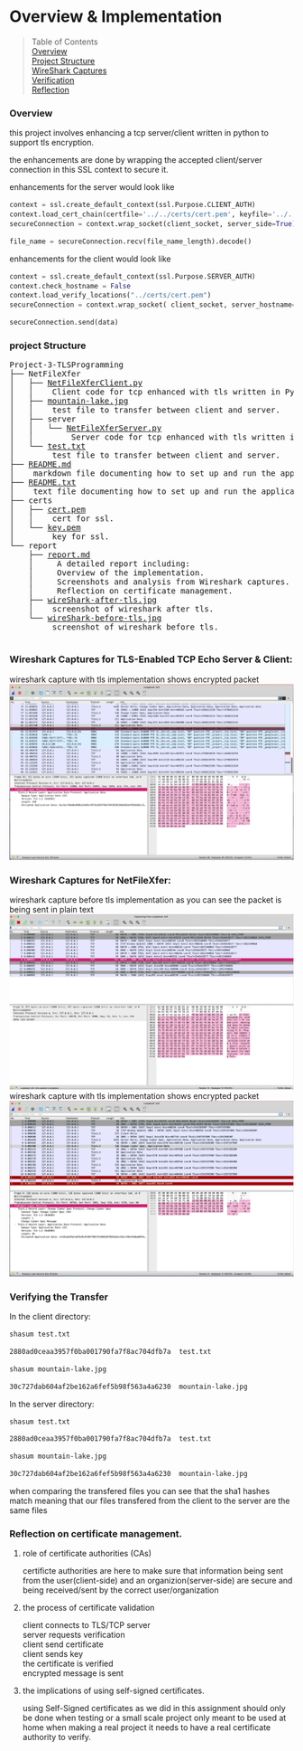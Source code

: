 # Overview & Implementation

> Table of Contents<br />
 [Overview](#overview)<br />
[Project Structure](#project-structure)<br />
[WireShark Captures](#wireshark-captures-for-tls-enabled-tcp-echo-server--client)<br />
[Verification](#verifying-the-transfer)<br />
[Reflection](#reflection-on-certificate-management)<br />


### Overview

this project involves enhancing a tcp server/client written in python to support tls encryption.

the enhancements are done by wrapping the accepted client/server connection in this SSL context to secure it.

enhancements for the server would look like
```python NetFileXferServer.py
context = ssl.create_default_context(ssl.Purpose.CLIENT_AUTH)
context.load_cert_chain(certfile='../../certs/cert.pem', keyfile='../../certs/key.pem')
secureConnection = context.wrap_socket(client_socket, server_side=True)
```

```python NetFileXferServer.py
file_name = secureConnection.recv(file_name_length).decode()
```

enhancements for the client would look like

```python NetFileXferClient.py
context = ssl.create_default_context(ssl.Purpose.SERVER_AUTH)
context.check_hostname = False
context.load_verify_locations("../certs/cert.pem")
secureConnection = context.wrap_socket( client_socket, server_hostname=server_ip)
```
```python NetFileXferClient.py
secureConnection.send(data)
```

### project Structure

<pre>
Project-3-TLSProgramming
├── NetFileXfer
│   ├── <a href="../NetFileXfer/NetFileXferClient.py" title="">NetFileXferClient.py</a>
│   │    Client code for tcp enhanced with tls written in Python.
│   ├── <a href="../NetFileXfer/mountain-lake.jpg" title="">mountain-lake.jpg</a>
│   │    test file to transfer between client and server.
│   ├── server
│   │   └── <a href="../NetFileXfer/server/NetFileXferServer.py" title="">NetFileXferServer.py</a>
│   │        Server code for tcp enhanced with tls written in Python.
│   └── <a href="../NetFileXfer/test.txt" title="">test.txt</a>
│        test file to transfer between client and server.
├── <a href="../README.md" title="">README.md</a>
│    markdown file documenting how to set up and run the applications.
├── <a href="../README.txt" title="">README.txt</a>
│    text file documenting how to set up and run the applications.
├── certs
│   ├── <a href="../certs/cert.pem" title="">cert.pem</a>
│   │    cert for ssl.
│   └── <a href="../certs/key.pem" title="">key.pem</a>
│        key for ssl.
└── report
    ├── <a href="report.md" title="">report.md</a>
    │     A detailed report including: 
    │     Overview of the implementation. 
    │     Screenshots and analysis from Wireshark captures.
    │     Reflection on certificate management.
    ├── <a href="wireShark-after-tls.jpg" title="">wireShark-after-tls.jpg</a>
    │    screenshot of wireshark after tls.
    └── <a href="wireShark-before-tls.jpg" title="">wireShark-before-tls.jpg</a>
         screenshot of wireshark before tls.

</pre>

### Wireshark Captures for TLS-Enabled TCP Echo Server & Client:
wireshark capture with tls implementation shows encrypted packet 
![wireshark after tls](WireShark-TLSEcho.jpg)
### Wireshark Captures for NetFileXfer:
wireshark capture before tls implementation as you can see the packet is being sent in plain text
![wireshark before tls](wireShark-before-tls.jpg)
wireshark capture with tls implementation shows encrypted packet 
![wireshark after tls](wireShark-after-tls.jpg)

### Verifying the Transfer

In the client directory:
```bash input
shasum test.txt 
```
```bash output
2880ad0ceaa3957f0ba001790fa7f8ac704dfb7a  test.txt
```
```bash input
shasum mountain-lake.jpg 
```
```bash output
30c727dab604af2be162a6fef5b98f563a4a6230  mountain-lake.jpg
```
In the server directory:
```bash input
shasum test.txt
```
```bash output
2880ad0ceaa3957f0ba001790fa7f8ac704dfb7a  test.txt
```
```bash input
shasum mountain-lake.jpg 
```
```bash output
30c727dab604af2be162a6fef5b98f563a4a6230  mountain-lake.jpg
```

when comparing the transfered files you can see that the sha1 hashes match meaning that our files transfered from the client to the server are the same files 

### Reflection on certificate management.

1. role of certificate authorities (CAs)

    certificte authorities are here to make sure that information being sent from the user(client-side) and an organizion(server-side) are secure and being received/sent by the correct user/organization

2. the process of certificate validation

    client connects to TLS/TCP server<br />
    server requests verification <br />
    client send certificate<br />
    client sends key <br />
    the certificate is verified<br />
    encrypted message is sent<br />

3. the implications of using self-signed certificates.

    using Self-Signed certificates as we did in this assignment should only be 
    done when testing or a small scale project only meant to be used at home
    when making a real project it needs to have a real certificate authority 
    to verify.